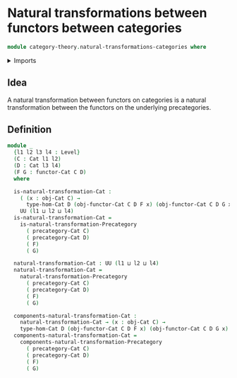 # Natural transformations between functors between categories

```agda
module category-theory.natural-transformations-categories where
```

<details><summary>Imports</summary>

```agda
open import category-theory.categories
open import category-theory.functors-categories
open import category-theory.natural-transformations-precategories

open import foundation.universe-levels
```

</details>

## Idea

A natural transformation between functors on categories is a natural
transformation between the functors on the underlying precategories.

## Definition

```agda
module _
  {l1 l2 l3 l4 : Level}
  (C : Cat l1 l2)
  (D : Cat l3 l4)
  (F G : functor-Cat C D)
  where

  is-natural-transformation-Cat :
    ( (x : obj-Cat C) →
      type-hom-Cat D (obj-functor-Cat C D F x) (obj-functor-Cat C D G x)) →
    UU (l1 ⊔ l2 ⊔ l4)
  is-natural-transformation-Cat =
    is-natural-transformation-Precategory
      ( precategory-Cat C)
      ( precategory-Cat D)
      ( F)
      ( G)

  natural-transformation-Cat : UU (l1 ⊔ l2 ⊔ l4)
  natural-transformation-Cat =
    natural-transformation-Precategory
      ( precategory-Cat C)
      ( precategory-Cat D)
      ( F)
      ( G)

  components-natural-transformation-Cat :
    natural-transformation-Cat → (x : obj-Cat C) →
    type-hom-Cat D (obj-functor-Cat C D F x) (obj-functor-Cat C D G x)
  components-natural-transformation-Cat =
    components-natural-transformation-Precategory
      ( precategory-Cat C)
      ( precategory-Cat D)
      ( F)
      ( G)
```
